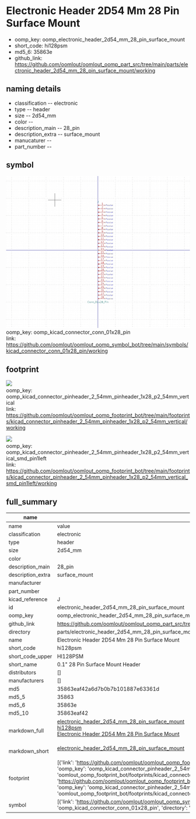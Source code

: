 # Electronic Header 2D54 Mm 28 Pin Surface Mount

  
* oomp_key: oomp_electronic_header_2d54_mm_28_pin_surface_mount 
* short_code: hi128psm
* md5_6: 35863e  
* github_link: https://github.com/oomlout/oomlout_oomp_part_src/tree/main/parts/electronic_header_2d54_mm_28_pin_surface_mount/working  
## naming details
* classification -- electronic
* type -- header
* size -- 2d54_mm
* color -- 
* description_main -- 28_pin
* description_extra -- surface_mount
* manucaturer -- 
* part_number -- 



## symbol

![](symbol/0/working/working_600.png)  
oomp_key: oomp_kicad_connector_conn_01x28_pin  
link: https://github.com/oomlout/oomlout_oomp_symbol_bot/tree/main/symbols/kicad_connector_conn_01x28_pin/working  

## footprint

![](footprint/0/working/working_600.png)  
oomp_key: oomp_kicad_connector_pinheader_2_54mm_pinheader_1x28_p2_54mm_vertical  
link: https://github.com/oomlout/oomlout_oomp_footprint_bot/tree/main/footprints/kicad_connector_pinheader_2_54mm_pinheader_1x28_p2_54mm_vertical/working  

![](footprint/0/working/working_600.png)  
oomp_key: oomp_kicad_connector_pinheader_2_54mm_pinheader_1x28_p2_54mm_vertical_smd_pin1left  
link: https://github.com/oomlout/oomlout_oomp_footprint_bot/tree/main/footprints/kicad_connector_pinheader_2_54mm_pinheader_1x28_p2_54mm_vertical_smd_pin1left/working  

## full_summary
| name | value | 
| --- | --- | 
| name | value | 
| classification | electronic | 
| type | header | 
| size | 2d54_mm | 
| color |  | 
| description_main | 28_pin | 
| description_extra | surface_mount | 
| manufacturer |  | 
| part_number |  | 
| kicad_reference | J | 
| id | electronic_header_2d54_mm_28_pin_surface_mount | 
| oomp_key | oomp_electronic_header_2d54_mm_28_pin_surface_mount | 
| github_link | https://github.com/oomlout/oomlout_oomp_part_src/tree/main/parts/electronic_header_2d54_mm_28_pin_surface_mount/working | 
| directory | parts/electronic_header_2d54_mm_28_pin_surface_mount | 
| name | Electronic Header 2D54 Mm 28 Pin Surface Mount | 
| short_code | hi128psm | 
| short_code_upper | HI128PSM | 
| short_name | 0.1" 28 Pin Surface Mount Header | 
| distributors | [] | 
| manufacturers | [] | 
| md5 | 35863eaf42a6d7b0b7b101887e63361d | 
| md5_5 | 35863 | 
| md5_6 | 35863e | 
| md5_10 | 35863eaf42 | 
| markdown_full | [electronic_header_2d54_mm_28_pin_surface_mount](https://github.com/oomlout/oomlout_oomp_part_src/tree/main/parts/electronic_header_2d54_mm_28_pin_surface_mount/working)<br>[hi128psm](https://github.com/oomlout/oomlout_oomp_part_src/tree/main/parts/electronic_header_2d54_mm_28_pin_surface_mount/working)<br>[Electronic Header 2D54 Mm 28 Pin Surface Mount](https://github.com/oomlout/oomlout_oomp_part_src/tree/main/parts/electronic_header_2d54_mm_28_pin_surface_mount/working)<br><br> | 
| markdown_short | [electronic_header_2d54_mm_28_pin_surface_mount](https://github.com/oomlout/oomlout_oomp_part_src/tree/main/parts/electronic_header_2d54_mm_28_pin_surface_mount/working)<br><br> | 
| footprint | [{'link': 'https://github.com/oomlout/oomlout_oomp_footprint_bot/tree/main/foootprntss/kicad_connector_pinheader_2_54mm_pinheader_1x28_p2_54mm_vertical', 'oomp_key': 'oomp_kicad_connector_pinheader_2_54mm_pinheader_1x28_p2_54mm_vertical', 'directory': 'oomlout_oomp_footprint_bot/footprints/kicad_connector_pinheader_2_54mm_pinheader_1x28_p2_54mm_vertical//working/working.kicad_mod'}, {'link': 'https://github.com/oomlout/oomlout_oomp_footprint_bot/tree/main/foootprntss/kicad_connector_pinheader_2_54mm_pinheader_1x28_p2_54mm_vertical_smd_pin1left', 'oomp_key': 'oomp_kicad_connector_pinheader_2_54mm_pinheader_1x28_p2_54mm_vertical_smd_pin1left', 'directory': 'oomlout_oomp_footprint_bot/footprints/kicad_connector_pinheader_2_54mm_pinheader_1x28_p2_54mm_vertical_smd_pin1left//working/working.kicad_mod'}] | 
| symbol | [{'link': 'https://github.com/oomlout/oomlout_oomp_symbol_bot/tree/main/symbols/kicad_connector_conn_01x28_pin', 'oomp_key': 'oomp_kicad_connector_conn_01x28_pin', 'directory': 'oomlout_oomp_symbol_bot/symbols/kicad_connector_conn_01x28_pin//working/working.kicad_sym'}] | 
